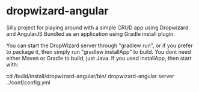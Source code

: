 dropwizard-angular
==================

Silly project for playing around with a simple CRUD app using Dropwizard and AngularJS
Bundled as an application using Gradle install plugin.

You can start the DropWizard server through "gradlew run", or if you prefer to package it,
then simply run "gradlew installApp" to build. You dont need either Maven or Gradle to build, just Java.
If you used installApp, then start with:

cd /build/install/dropwizard-angular/bin/
dropwizard-angular server ../conf/config.yml
